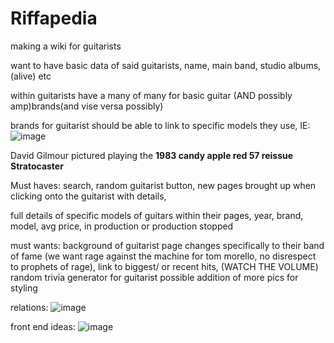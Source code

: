 # Riffapedia

making a wiki for guitarists

want to have basic data of said guitarists, name, main band, studio albums, (alive) etc

within guitarists have a many of many for basic guitar (AND possibly amp)brands(and vise versa possibly)

brands for guitarist should be able to link to specific models they use, IE:
![image](https://github.com/user-attachments/assets/efb8839b-565c-4c9f-b634-4ae41767da18)


David Gilmour pictured playing the **1983 candy apple red 57 reissue Stratocaster**

Must haves: search, random guitarist button, new pages brought up when clicking onto the guitarist with details,

full details of specific models of guitars within their pages, year, brand, model, avg price, in production or production stopped


must wants: background of guitarist page changes specifically to their band of fame (we want rage against the machine for tom morello, no disrespect to prophets of rage),
link to biggest/ or recent hits, (WATCH THE VOLUME)
random trivia generator for guitarist
possible addition of more pics for styling

relations:
![image](https://github.com/user-attachments/assets/9f95e523-cbfa-48b1-98b6-d219796aef27)

front end ideas:
![image](https://github.com/user-attachments/assets/550e022c-d495-4d39-9b41-5195063851df)
